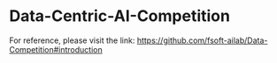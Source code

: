 # Data-Centric-AI-Competition
For reference, please visit the link: https://github.com/fsoft-ailab/Data-Competition#introduction
